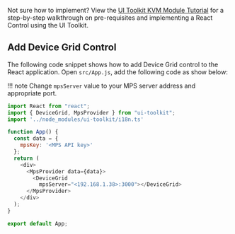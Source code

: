 
Not sure how to implement? View the [UI Toolkit KVM Module Tutorial](../../Tutorials/uitoolkit.md) for a step-by-step walkthrough on pre-requisites and implementing a React Control using the UI Toolkit.


## Add Device Grid Control

The following code snippet shows how to add Device Grid control to the React application.
Open `src/App.js`, add the following code as show below:

!!! note
    Change `mpsServer` value to your MPS server address and appropriate port.

```javascript hl_lines="13"
import React from "react";
import { DeviceGrid, MpsProvider } from "ui-toolkit";
import '../node_modules/ui-toolkit/i18n.ts'

function App() {
  const data = {
    mpsKey: '<MPS API key>'
  };
  return (
    <div>
      <MpsProvider data={data}>
        <DeviceGrid
          mpsServer="<192.168.1.38>:3000"></DeviceGrid>
      </MpsProvider>
    </div>
  );
}

export default App;
```
